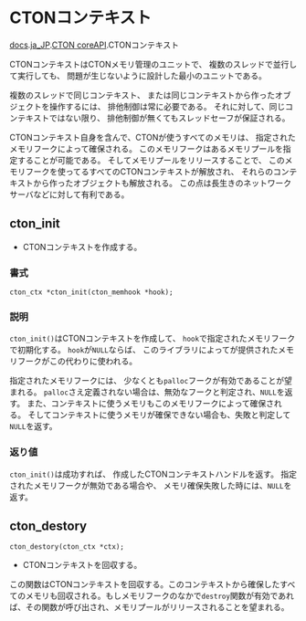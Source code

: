 # CTONコンテキスト

[docs](../).[ja_JP](./README.md).[CTON coreAPI](./coreAPI.md).CTONコンテキスト

CTONコンテキストはCTONメモリ管理のユニットで、
複数のスレッドで並行して実行しても、
問題が生じないように設計した最小のユニットである。

複数のスレッドで同じコンテキスト、
または同じコンテキストから作ったオブジェクトを操作するには、
排他制御は常に必要である。
それに対して、同じコンテキストではない限り、
排他制御が無くてもスレッドセーフが保証される。

CTONコンテキスト自身を含んで、CTONが使うすべてのメモリは、
指定されたメモリフークによって確保される。
このメモリフークはあるメモリプールを指定することが可能である。
そしてメモリプールをリリースすることで、
このメモリフークを使ってるすべてのCTONコンテキストが解放され、
それらのコンテキストから作ったオブジェクトも解放される。
この点は長生きのネットワークサーバなどに対して有利である。

## cton_init

- CTONコンテキストを作成する。

### 書式

`cton_ctx *cton_init(cton_memhook *hook);`

### 説明

`cton_init()`はCTONコンテキストを作成して、
`hook`で指定されたメモリフークで初期化する。
`hook`が`NULL`ならば、
このライブラリによってが提供されたメモリフークがこの代わりに使われる。

指定されたメモリフークには、
少なくとも`palloc`フークが有効であることが望まれる。
`palloc`さえ定義されない場合は、無効なフークと判定され、`NULL`を返す。
また、コンテキストに使うメモリもこのメモリフークによって確保される。
そしてコンテキストに使うメモリが確保できない場合も、失敗と判定して`NULL`を返す。

### 返り値

`cton_init()`は成功すれば、
作成したCTONコンテキストハンドルを返す。
指定されたメモリフークが無効である場合や、
メモリ確保失敗した時には、`NULL`を返す。


## cton_destory

`cton_destory(cton_ctx *ctx);`

- CTONコンテキストを回収する。

この関数はCTONコンテキストを回収する。このコンテキストから確保したすべてのメモリも回収される。もしメモリフークのなかで`destroy`関数が有効であれば、その関数が呼び出され、メモリプールがリリースされることを望まれる。